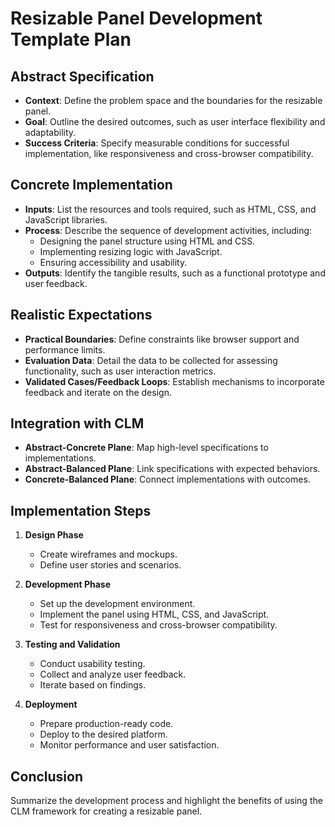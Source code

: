 # Resizable Panel Development Template Plan

## Abstract Specification
- **Context**: Define the problem space and the boundaries for the resizable panel.
- **Goal**: Outline the desired outcomes, such as user interface flexibility and adaptability.
- **Success Criteria**: Specify measurable conditions for successful implementation, like responsiveness and cross-browser compatibility.

## Concrete Implementation
- **Inputs**: List the resources and tools required, such as HTML, CSS, and JavaScript libraries.
- **Process**: Describe the sequence of development activities, including:
  - Designing the panel structure using HTML and CSS.
  - Implementing resizing logic with JavaScript.
  - Ensuring accessibility and usability.
- **Outputs**: Identify the tangible results, such as a functional prototype and user feedback.

## Realistic Expectations
- **Practical Boundaries**: Define constraints like browser support and performance limits.
- **Evaluation Data**: Detail the data to be collected for assessing functionality, such as user interaction metrics.
- **Validated Cases/Feedback Loops**: Establish mechanisms to incorporate feedback and iterate on the design.

## Integration with CLM
- **Abstract-Concrete Plane**: Map high-level specifications to implementations.
- **Abstract-Balanced Plane**: Link specifications with expected behaviors.
- **Concrete-Balanced Plane**: Connect implementations with outcomes.

## Implementation Steps
1. **Design Phase**
   - Create wireframes and mockups.
   - Define user stories and scenarios.

2. **Development Phase**
   - Set up the development environment.
   - Implement the panel using HTML, CSS, and JavaScript.
   - Test for responsiveness and cross-browser compatibility.

3. **Testing and Validation**
   - Conduct usability testing.
   - Collect and analyze user feedback.
   - Iterate based on findings.

4. **Deployment**
   - Prepare production-ready code.
   - Deploy to the desired platform.
   - Monitor performance and user satisfaction.

## Conclusion
Summarize the development process and highlight the benefits of using the CLM framework for creating a resizable panel.

